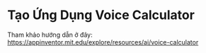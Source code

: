 # Tạo Ứng Dụng Voice Calculator

Tham khảo hướng dẫn ở đây: https://appinventor.mit.edu/explore/resources/ai/voice-calculator
